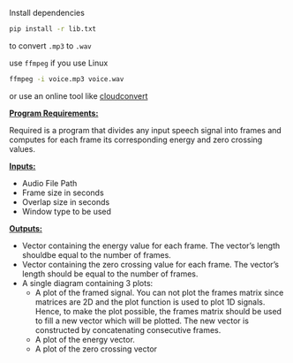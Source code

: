 Install dependencies
```bash
pip install -r lib.txt
```

to convert `.mp3` to `.wav`

use `ffmpeg` if you use Linux
```bash
ffmpeg -i voice.mp3 voice.wav
```
or use an online tool like [cloudconvert](https://cloudconvert.com/mp3-to-wav)


<u>**Program Requirements:**</u>

Required is a program that divides any input speech signal into frames and computes for each frame its corresponding energy and zero crossing values.

<u>**Inputs:**</u>

- Audio File Path
- Frame size in seconds
- Overlap size in seconds
- Window type to be used 

<u>**Outputs:**</u>

- Vector containing the energy value for each frame. The vector’s length shouldbe equal to the number of frames.
- Vector containing the zero crossing value for each frame. The vector’s length should be equal to the number of frames. 
- A single diagram containing 3 plots:
  - A plot of the framed signal. You can not plot the frames matrix since matrices are 2D and the plot function is used to plot 1D signals. Hence, to make the plot possible, the frames matrix should be used to fill a new vector which will be plotted. The new vector is constructed by concatenating consecutive frames.
  - A plot of the energy vector.
  - A plot of the zero crossing vector
